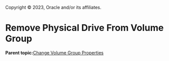 Copyright © 2023, Oracle and/or its affiliates.

# Remove Physical Drive From Volume Group

**Parent topic:**[Change Volume Group Properties](../topics/cockpit-volgroups.md)

